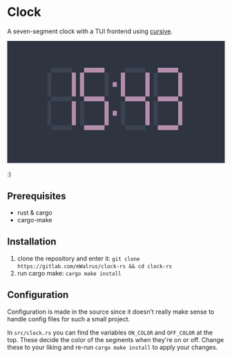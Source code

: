 # Clock
A seven-segment clock with a TUI frontend using [cursive](https://github.com/gyscos/cursive).

![demo](./resources/demo.png)

:)

## Prerequisites
- rust & cargo
- cargo-make

## Installation
1. clone the repository and enter it: `git clone https://gitlab.com/mWalrus/clock-rs && cd clock-rs`
2. run cargo make: `cargo make install`

## Configuration
Configuration is made in the source since it doesn't really make sense to handle config files for such a small project.

In `src/clock.rs` you can find the variables `ON_COLOR` and `OFF_COLOR` at the top. These decide the color of the segments when they're on or off.
Change these to your liking and re-run `cargo make install` to apply your changes.